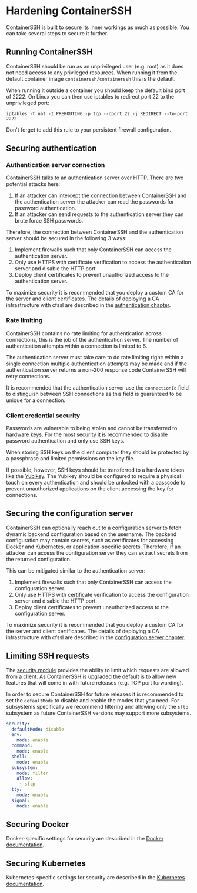 <h1>Hardening ContainerSSH</h1>

ContainerSSH is built to secure its inner workings as much as possible. You can take several steps to secure it further.

## Running ContainerSSH

ContainerSSH should be run as an unprivileged user (e.g. root) as it does not need access to any privileged resources. When running it from the default container image `containerssh/containerssh` this is the default.

When running it outside a container you should keep the default bind port of 2222. On Linux you can then use iptables to redirect port 22 to the unprivileged port:

```
iptables -t nat -I PREROUTING -p tcp --dport 22 -j REDIRECT --to-port 2222
```

Don't forget to add this rule to your persistent firewall configuration.

## Securing authentication

### Authentication server connection

ContainerSSH talks to an authentication server over HTTP. There are two potential attacks here:

1. If an attacker can intercept the connection between ContainerSSH and the authentication server the attacker can read the passwords for password authentication.
2. If an attacker can send requests to the authentication server they can brute force SSH passwords.

Therefore, the connection between ContainerSSH and the authentication server should be secured in the following 3 ways:

1. Implement firewalls such that only ContainerSSH can access the authentication server.
2. Only use HTTPS with certificate verification to access the authentication server and disable the HTTP port.
3. Deploy client certificates to prevent unauthorized access to the authentication server.

To maximize security it is recommended that you deploy a custom CA for the server and client certificates. The details of deploying a CA infrastructure with cfssl are described in the [authentication chapter](auth.md).

### Rate limiting

ContainerSSH contains no rate limiting for authentication across connections, this is the job of the authentication server. The number of authentication attempts within a connection is limited to 6.

The authentication server must take care to do rate limiting right: within a single connection multiple authentication attempts may be made and if the authentication server returns a non-200 response code ContainerSSH will retry connections.

It is recommended that the authentication server use the `connectionId` field to distinguish between SSH connections as this field is guaranteed to be unique for a connection.

### Client credential security

Passwords are vulnerable to being stolen and cannot be transferred to hardware keys. For the most security it is recommended to disable password authentication and only use SSH keys.

When storing SSH keys on the client computer they should be protected by a passphrase and limited permissions on the key file. 

If possible, however, SSH keys should be transferred to a hardware token like the [Yubikey](https://developers.yubico.com/PGP/SSH_authentication/). The Yubikey should be configured to require a physical touch on every authentication and should be unlocked with a passcode to prevent unauthorized applications on the client accessing the key for connections.

## Securing the configuration server

ContainerSSH can optionally reach out to a configuration server to fetch dynamic backend configuration based on the username. The backend configuration may contain secrets, such as certificates for accessing Docker and Kubernetes, or application-specific secrets. Therefore, if an attacker can access the configuration server they can extract secrets from the returned configuration.

This can be mitigated similar to the authentication server:

1. Implement firewalls such that only ContainerSSH can access the configuration server.
2. Only use HTTPS with certificate verification to access the configuration server and disable the HTTP port.
3. Deploy client certificates to prevent unauthorized access to the configuration server.

To maximize security it is recommended that you deploy a custom CA for the server and client certificates. The details of deploying a CA infrastructure with cfssl are described in the [configuration server chapter](configserver.md).

## Limiting SSH requests

The [security module](security.md) provides the ability to limit which requests are allowed from a client. As ContainerSSH is upgraded the default is to allow new features that will come in with future releases (e.g. TCP port forwarding).

In order to secure ContainerSSH for future releases it is recommended to set the `defaultMode` to disable and enable the modes that you need. For subsystems specifically we recommend filtering and allowing only the `sftp` subsystem as future ContainerSSH versions may support more subsystems.

```yaml
security:
  defaultMode: disable
  env:
    mode: enable
  command:
    mode: enable
  shell:
    mode: enable
  subsystem:
    mode: filter
    allow:
     - sftp
  tty:
    mode: enable
  signal:
    mode: enable
```

## Securing Docker

Docker-specific settings for security are described in the [Docker documentation](docker.md). 

## Securing Kubernetes

Kubernetes-specific settings for security are described in the [Kubernetes documentation](docker.md).